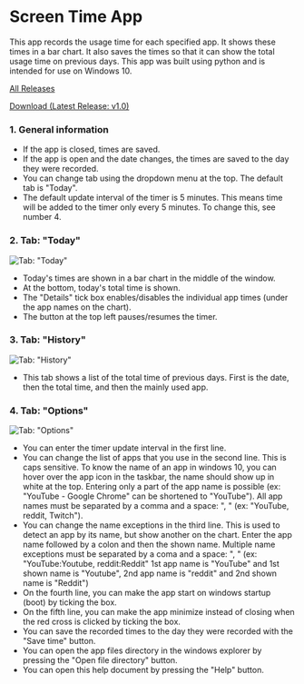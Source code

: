 # Screen Time App
This app records the usage time for each specified app. It shows these times in a bar chart. It also saves the times so that it can show the total usage time on previous days. This app was built using python and is intended for use on Windows 10.

[All Releases](https://github.com/Vynokris/ScreenTime/releases)

[Download (Latest Release: v1.0)](https://github.com/Vynokris/ScreenTime/releases/download/v1.0/Screen.Time.zip)

### 1. General information
- If the app is closed, times are saved.
- If the app is open and the date changes, the times are saved to the day they were recorded.
- You can change tab using the dropdown menu at the top. The default tab is "Today".
- The default update interval of the timer is 5 minutes. This means time will be added to the timer only every 5 minutes. To change this, see number 4.

### 2. Tab: "Today"
![Tab: "Today"](https://i.imgur.com/q7yjwAE.png)
- Today's times are shown in a bar chart in the middle of the window.
- At the bottom, today's total time is shown.
- The "Details" tick box enables/disables the individual app times (under the app names on the chart).
- The button at the top left pauses/resumes the timer.

### 3. Tab: "History"
![Tab: "History"](https://i.imgur.com/HvZhY2E.png)
- This tab shows a list of the total time of previous days. First is the date, then the total time, and then the mainly used app.

### 4. Tab: "Options"
![Tab: "Options"](https://i.imgur.com/0AuPN0Q.png)
- You can enter the timer update interval in the first line.
- You can change the list of apps that you use in the second line. This is caps sensitive. To know the name of an app in windows 10, you can hover over the app icon in the taskbar, the name should show up in white at the top. Entering only a part of the app name is possible (ex: "YouTube - Google Chrome" can be shortened to "YouTube"). All app names must be separated by a comma and a space: ", " (ex: "YouTube, reddit, Twitch").
- You can change the name exceptions in the third line. This is used to detect an app by its name, but show another on the chart. Enter the app name followed by a colon and then the shown name. Multiple name exceptions must be separated by a coma and a space: ", " (ex: "YouTube:Youtube, reddit:Reddit" 1st app name is "YouTube" and 1st shown name is "Youtube", 2nd app name is "reddit" and 2nd shown name is "Reddit")
- On the fourth line, you can make the app start on windows startup (boot) by ticking the box.
- On the fifth line, you can make the app minimize instead of closing when the red cross is clicked by ticking the box.
- You can save the recorded times to the day they were recorded with the "Save time" button.
- You can open the app files directory in the windows explorer by pressing the "Open file directory" button.
- You can open this help document by pressing the "Help" button.
